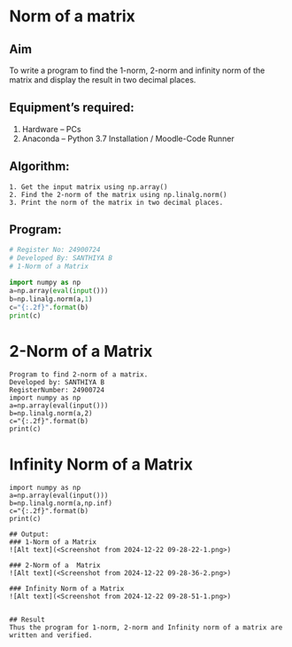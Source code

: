 # Norm of a matrix
## Aim
To write a program to find the 1-norm, 2-norm and infinity norm of the matrix and display the result in two decimal places.
## Equipment’s required:
1.	Hardware – PCs
2.	Anaconda – Python 3.7 Installation / Moodle-Code Runner
## Algorithm:
	1. Get the input matrix using np.array()   
    2. Find the 2-norm of the matrix using np.linalg.norm()
	3. Print the norm of the matrix in two decimal places.
## Program:
```Python
# Register No: 24900724
# Developed By: SANTHIYA B
# 1-Norm of a Matrix

import numpy as np
a=np.array(eval(input()))
b=np.linalg.norm(a,1)
c="{:.2f}".format(b)
print(c)

```


# 2-Norm of a Matrix
```
Program to find 2-norm of a matrix.
Developed by: SANTHIYA B
RegisterNumber: 24900724
import numpy as np
a=np.array(eval(input()))
b=np.linalg.norm(a,2)
c="{:.2f}".format(b)
print(c)
```


# Infinity Norm of a Matrix

```
import numpy as np
a=np.array(eval(input()))
b=np.linalg.norm(a,np.inf)
c="{:.2f}".format(b)
print(c)
```



```
## Output:
### 1-Norm of a Matrix
![Alt text](<Screenshot from 2024-12-22 09-28-22-1.png>)

### 2-Norm of a  Matrix
![Alt text](<Screenshot from 2024-12-22 09-28-36-2.png>)

### Infinity Norm of a Matrix
![Alt text](<Screenshot from 2024-12-22 09-28-51-1.png>)


## Result
Thus the program for 1-norm, 2-norm and Infinity norm of a matrix are written and verified.
